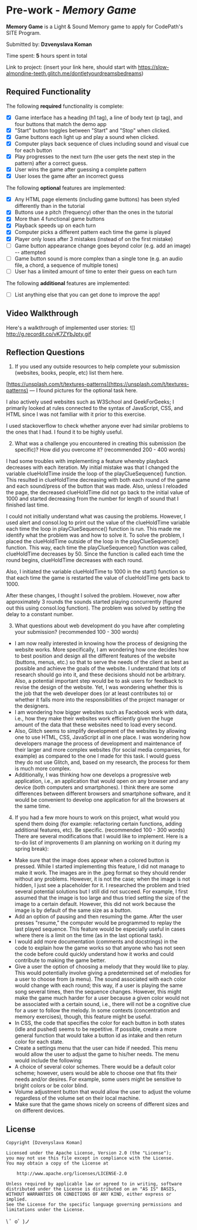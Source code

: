 # Pre-work - *Memory Game*

**Memory Game** is a Light & Sound Memory game to apply for CodePath's SITE Program. 

Submitted by: **Dzvenyslava Koman**

Time spent: **5** hours spent in total

Link to project: (insert your link here, should start with https://slow-almondine-teeth.glitch.me/dontletyourdreamsbedreams)

## Required Functionality

The following **required** functionality is complete:

* [x] Game interface has a heading (h1 tag), a line of body text (p tag), and four buttons that match the demo app
* [x] "Start" button toggles between "Start" and "Stop" when clicked. 
* [x] Game buttons each light up and play a sound when clicked. 
* [x] Computer plays back sequence of clues including sound and visual cue for each button
* [x] Play progresses to the next turn (the user gets the next step in the pattern) after a correct guess. 
* [x] User wins the game after guessing a complete pattern
* [x] User loses the game after an incorrect guess

The following **optional** features are implemented:

* [x] Any HTML page elements (including game buttons) has been styled differently than in the tutorial
* [x] Buttons use a pitch (frequency) other than the ones in the tutorial
* [x] More than 4 functional game buttons
* [x] Playback speeds up on each turn
* [x] Computer picks a different pattern each time the game is played
* [x] Player only loses after 3 mistakes (instead of on the first mistake)
* [ ] Game button appearance change goes beyond color (e.g. add an image) -- attempted
* [ ] Game button sound is more complex than a single tone (e.g. an audio file, a chord, a sequence of multiple tones)
* [ ] User has a limited amount of time to enter their guess on each turn

The following **additional** features are implemented:

- [ ] List anything else that you can get done to improve the app!

## Video Walkthrough

Here's a walkthrough of implemented user stories:
![] http://g.recordit.co/vK7ZYbJpty.gif


## Reflection Questions
1. If you used any outside resources to help complete your submission (websites, books, people, etc) list them here. 

[https://unsplash.com/t/textures-patterns](https://unsplash.com/t/textures-patterns) — I found pictures for the optional task here.

I also actively used websites such as W3School and GeekForGeeks; I primarily looked at rules connected to the syntax of JavaScript, CSS, and HTML since I was not familiar with it prior to this exercise.

I used stackoverflow to check whether anyone ever had similar problems to the ones that I had. I found it to be highly useful.

2. What was a challenge you encountered in creating this submission (be specific)? How did you overcome it? (recommended 200 - 400 words) 

I had some troubles with implementing a feature whereby playback decreases with each iteration. My initial mistake was that I changed the variable clueHoldTime inside the loop of the playClueSequence() function. This resulted in clueHoldTime decreasing with both each round of the game and each sound/press of the button that was made. Also, unless I reloaded the page, the decreased clueHoldTime did not go back to the initial value of 1000 and started decreasing from the number for length of sound that I finished last time.

I could not initially understand what was causing the problems. However, I used alert and consol.log to print out the value of the clueHoldTime variable each time the loop in playClueSequence() function is run. This made me identify what the problem was and how to solve it. To solve the problem, I placed the clueHoldTime outside of the loop in the playClueSequence() function. This way, each time the playClueSequence() function was called, clueHoldTime decreases by 50. Since the function is called each time the round begins, clueHoldTime decreases with each round.

Also, I initiated the variable clueHoldTime to 1000 in the start() function so that each time the game is restarted the value of clueHoldTime gets back to 1000.

After these changes, I thought I solved the problem. However, now after approximately 3 rounds the sounds started playing concurrently (figured out this using consol.log function). The problem was solved by setting the delay to a constant number.




3. What questions about web development do you have after completing your submission? (recommended 100 - 300 words) 

- I am now really interested in knowing how the process of designing the website works. More specifically, I am wondering how one decides how to best position and design all the different features of the website (buttons, menus, etc.) so that to serve the needs of the client as best as possible and achieve the goals of the website. I understand that lots of research should go into it, and these decisions should not be arbitrary. Also, a potential important step would be to ask users for feedback to revise the design of the website. Yet, I was wondering whether this is the job that the web developer does (or at least contributes to) or whether it falls more into the responsibilities of the project manager or the designers.
- I am wondering how bigger websites such as Facebook work with data, i.e., how they make their websites work efficiently given the huge amount of the data that these websites need to load every second. 
- Also, Glitch seems to simplify development of the websites by allowing one to use HTML, CSS, JavaScript all in one place. I was wondering how developers manage the process of development and maintenance of their larger and more complex websites (for social media companies, for example) as compared to the one I made for this task. I would guess they do not use Glitch, and, based on my research, the process for them is much more complex. 
- Additionally, I was thinking how one develops a progressive web application, i.e., an application that would open on any browser and any device (both computers and smartphones). I think there are some differences between different browsers and smartphone software, and it would be convenient to develop one application for all the browsers at the same time. 


4. If you had a few more hours to work on this project, what would you spend them doing (for example: refactoring certain functions, adding additional features, etc). Be specific. (recommended 100 - 300 words) 
There are several modifications that I would like to implement. Here is a to-do list of improvements (I am planning on working on it during my spring break):
- Make sure that the image does appear when a colored button is pressed. While I started implementing this feature, I did not manage to make it work. The images are in the .jpeg format so they should render without any problems. However, it is not the case; when the image is not hidden, I just see a placeholder for it. I researched the problem and tried several potential solutions but I still did not succeed. For example, I first assumed that the image is too large and thus tried setting the size of the image to a certain default. However, this did not work because the image is by default of the same size as a button.
- Add an option of pausing and then resuming the game. After the user presses "resume," the computer would be programmed to replay the last played sequence. This feature would be especially useful in cases where there is a limit on the time (as in the last optional task).
- I would add more documentation (comments and docstrings) in the code to explain how the game works so that anyone who has not seen the code before could quickly understand how it works and could contribute to making the game better.
- Give a user the option of choosing a melody that they would like to play. This would potentially involve giving a predetermined set of melodies for a user to choose from (a menu). The sound associated with each color would change with each round; this way, if a user is playing the same song several times, then the sequence changes. However, this might make the game much harder for a user because a given color would not be associated with a certain sound, i.e., there will not be a cognitive clue for a user to follow the melody. In some contexts (concentration and memory exercises), though, this feature might be useful.
- In CSS, the code that specifies the color for each button in both states (idle and pushed) seems to be repetitive. If possible, create a more general function that would take a button id as intake and then return color for each state.
- Create a settings menu that the user can hide if needed. This menu would allow the user to adjust the game to his/her needs. The menu would include the following:
- A choice of several color schemes. There would be a default color scheme; however, users would be able to choose one that fits their needs and/or desires. For example, some users might be sensitive to bright colors or be color blind.
- Volume adjustment button that would allow the user to adjust the volume regardless of the volume set on their local machine.
- Make sure that the game shows nicely on screens of different sizes and on different devices.




## License

    Copyright [Dzvenyslava Koman]

    Licensed under the Apache License, Version 2.0 (the "License");
    you may not use this file except in compliance with the License.
    You may obtain a copy of the License at

        http://www.apache.org/licenses/LICENSE-2.0

    Unless required by applicable law or agreed to in writing, software
    distributed under the License is distributed on an "AS IS" BASIS,
    WITHOUT WARRANTIES OR CONDITIONS OF ANY KIND, either express or implied.
    See the License for the specific language governing permissions and
    limitations under the License.
\ ゜o゜)ノ
